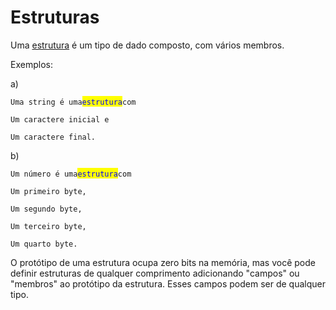 # Estruturas

Uma [estrutura](https://en.wikipedia.org/wiki/Record\_\(computer\_science\)) é um tipo de dado composto, com vários membros.

Exemplos:&#x20;

a)

`Uma string é uma`<mark style="color:blue;">`estrutura`</mark>`com`&#x20;

&#x20; `Um caractere inicial e`&#x20;

&#x20; `Um caractere final.`

b)

`Um número é uma`<mark style="color:blue;">`estrutura`</mark>`com`&#x20;

&#x20; `Um primeiro byte,`

&#x20; `Um segundo byte,`

&#x20; `Um terceiro byte,`

&#x20; `Um quarto byte.`

O protótipo de uma estrutura  ocupa zero bits na memória, mas você pode definir estruturas de qualquer comprimento adicionando "campos" ou "membros" ao protótipo da estrutura. Esses campos podem ser de qualquer tipo.



